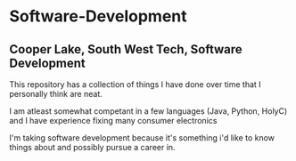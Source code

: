 # Software-Development
## Cooper Lake, South West Tech, Software Development

This repository has a collection of things I have done over time that I personally think are neat.

I am atleast somewhat competant in a few languages (Java, Python, HolyC) and I have experience fixing many consumer electronics

I'm taking software development because it's something i'd like to know things about and possibly pursue a career in.
